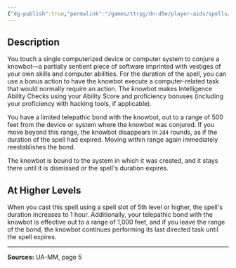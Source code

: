 ```yaml
---
{"dg-publish":true,"permalink":"/games/ttrpg/dn-d5e/player-aids/spells/level-4/conjure-knowbot-ua/","tags":["ttrpg/dnd/5e","verbal","somatic","spell"],"noteIcon":""}
---
```



## Description
You touch a single computerized device or computer system to conjure a knowbot—a partially sentient piece of software imprinted with vestiges of your own skills and computer abilities.
For the duration of the spell, you can use a bonus action to have the knowbot execute a computer-related task that would normally require an action.
The knowbot makes Intelligence Ability Checks using your Ability Score and proficiency bonuses (including your proficiency with hacking tools, if applicable).

You have a limited telepathic bond with the knowbot, out to a range of 500 feet from the device or system where the knowbot was conjured.
If you move beyond this range, the knowbot disappears in `2d4` rounds, as if the duration of the spell had expired.
Moving within range again immediately reestablishes the bond.

The knowbot is bound to the system in which it was created, and it stays there until it is dismissed or the spell's duration expires.

## At Higher Levels
When you cast this spell using a spell slot of 5th level or higher, the spell's duration increases to 1 hour.
Additionally, your telepathic bond with the knowbot is effective out to a range of 1,000 feet, and if you leave the range of the bond, the knowbot continues performing its last directed task until the spell expires.

---

**Sources:** UA-MM, page 5
